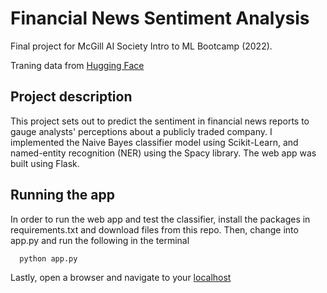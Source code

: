 # Financial News Sentiment Analysis
Final project for McGill AI Society Intro to ML Bootcamp (2022).

Traning data from [Hugging Face](https://huggingface.co/datasets/financial_phrasebank)

## Project description
This project sets out to predict the sentiment in financial news reports to gauge analysts' perceptions about a publicly traded company. I implemented the Naive Bayes classifier model using Scikit-Learn, and named-entity recognition (NER) using the Spacy library. The web app was built using Flask. 

## Running the app
In order to run the web app and test the classifier, install the packages in requirements.txt and download files from this repo. Then, change into app.py and run the following in the terminal
```
  python app.py
```
Lastly, open a browser and navigate to your [localhost](http://localhost:5000/)
